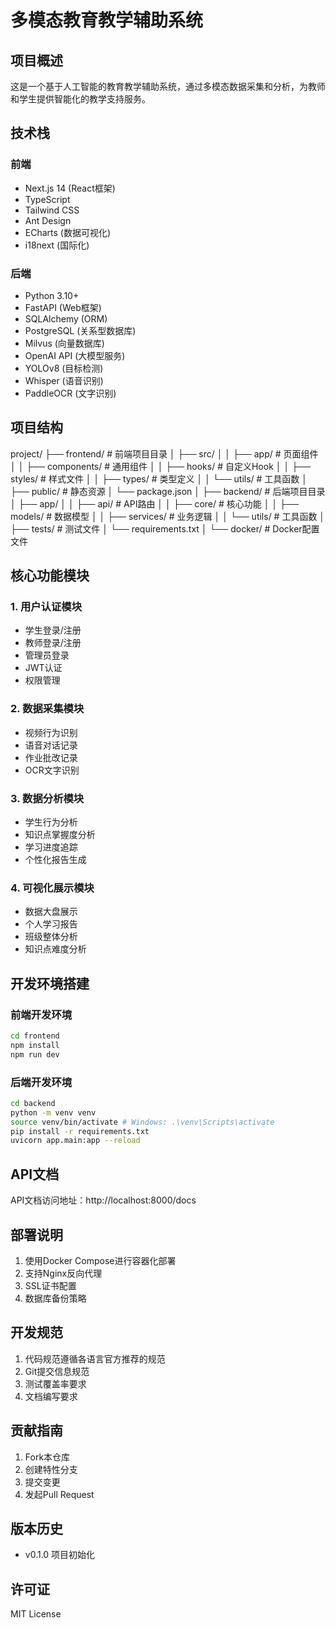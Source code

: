 # 多模态教育教学辅助系统

## 项目概述

这是一个基于人工智能的教育教学辅助系统，通过多模态数据采集和分析，为教师和学生提供智能化的教学支持服务。

## 技术栈

### 前端

- Next.js 14 (React框架)
- TypeScript
- Tailwind CSS
- Ant Design
- ECharts (数据可视化)
- i18next (国际化)

### 后端

- Python 3.10+
- FastAPI (Web框架)
- SQLAlchemy (ORM)
- PostgreSQL (关系型数据库)
- Milvus (向量数据库)
- OpenAI API (大模型服务)
- YOLOv8 (目标检测)
- Whisper (语音识别)
- PaddleOCR (文字识别)

## 项目结构

project/
├── frontend/ # 前端项目目录
│ ├── src/
│ │ ├── app/ # 页面组件
│ │ ├── components/ # 通用组件
│ │ ├── hooks/ # 自定义Hook
│ │ ├── styles/ # 样式文件
│ │ ├── types/ # 类型定义
│ │ └── utils/ # 工具函数
│ ├── public/ # 静态资源
│ └── package.json
│
├── backend/ # 后端项目目录
│ ├── app/
│ │ ├── api/ # API路由
│ │ ├── core/ # 核心功能
│ │ ├── models/ # 数据模型
│ │ ├── services/ # 业务逻辑
│ │ └── utils/ # 工具函数
│ ├── tests/ # 测试文件
│ └── requirements.txt
│
└── docker/ # Docker配置文件

## 核心功能模块

### 1. 用户认证模块

- 学生登录/注册
- 教师登录/注册
- 管理员登录
- JWT认证
- 权限管理

### 2. 数据采集模块

- 视频行为识别
- 语音对话记录
- 作业批改记录
- OCR文字识别

### 3. 数据分析模块

- 学生行为分析
- 知识点掌握度分析
- 学习进度追踪
- 个性化报告生成

### 4. 可视化展示模块

- 数据大盘展示
- 个人学习报告
- 班级整体分析
- 知识点难度分析

## 开发环境搭建

### 前端开发环境

```bash
cd frontend
npm install
npm run dev
```

### 后端开发环境

```bash
cd backend
python -m venv venv
source venv/bin/activate # Windows: .\venv\Scripts\activate
pip install -r requirements.txt
uvicorn app.main:app --reload
```

## API文档

API文档访问地址：http://localhost:8000/docs

## 部署说明

1. 使用Docker Compose进行容器化部署
2. 支持Nginx反向代理
3. SSL证书配置
4. 数据库备份策略

## 开发规范

1. 代码规范遵循各语言官方推荐的规范
2. Git提交信息规范
3. 测试覆盖率要求
4. 文档编写要求

## 贡献指南

1. Fork本仓库
2. 创建特性分支
3. 提交变更
4. 发起Pull Request

## 版本历史

- v0.1.0 项目初始化

## 许可证

MIT License
